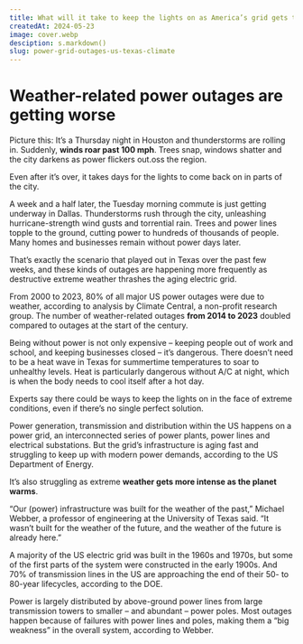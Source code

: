 ```yaml
---
title: What will it take to keep the lights on as America’s grid gets thrashed?
createdAt: 2024-05-23
image: cover.webp
desciption: s.markdown()
slug: power-grid-outages-us-texas-climate
---
```


# Weather-related power outages are getting worse

Picture this: It’s a Thursday night in Houston and thunderstorms are rolling in. Suddenly, **winds roar past 100 mph**. Trees snap, windows shatter and the city darkens as power flickers out.oss the region.

Even after it’s over, it takes days for the lights to come back on in parts of the city.

A week and a half later, the Tuesday morning commute is just getting underway in Dallas. Thunderstorms rush through the city, unleashing hurricane-strength wind gusts and torrential rain. Trees and power lines topple to the ground, cutting power to hundreds of thousands of people. Many homes and businesses remain without power days later.

That’s exactly the scenario that played out in Texas over the past few weeks, and these kinds of outages are happening more frequently as destructive extreme weather thrashes the aging electric grid.

From 2000 to 2023, 80% of all major US power outages were due to weather, according to analysis by Climate Central, a non-profit research group. The number of weather-related outages **from 2014 to 2023** doubled compared to outages at the start of the century.

Being without power is not only expensive – keeping people out of work and school, and keeping businesses closed – it’s dangerous. There doesn’t need to be a heat wave in Texas for summertime temperatures to soar to unhealthy levels. Heat is particularly dangerous without A/C at night, which is when the body needs to cool itself after a hot day.

Experts say there could be ways to keep the lights on in the face of extreme conditions, even if there’s no single perfect solution.

Power generation, transmission and distribution within the US happens on a power grid, an interconnected series of power plants, power lines and electrical substations. But the grid’s infrastructure is aging fast and struggling to keep up with modern power demands, according to the US Department of Energy.

It’s also struggling as extreme **weather gets more intense as the planet warms**.

“Our (power) infrastructure was built for the weather of the past,” Michael Webber, a professor of engineering at the University of Texas said. “It wasn’t built for the weather of the future, and the weather of the future is already here.”

A majority of the US electric grid was built in the 1960s and 1970s, but some of the first parts of the system were constructed in the early 1900s. And 70% of transmission lines in the US are approaching the end of their 50- to 80-year lifecycles, according to the DOE.

Power is largely distributed by above-ground power lines from large transmission towers to smaller – and abundant – power poles. Most outages happen because of failures with power lines and poles, making them a “big weakness” in the overall system, according to Webber.
